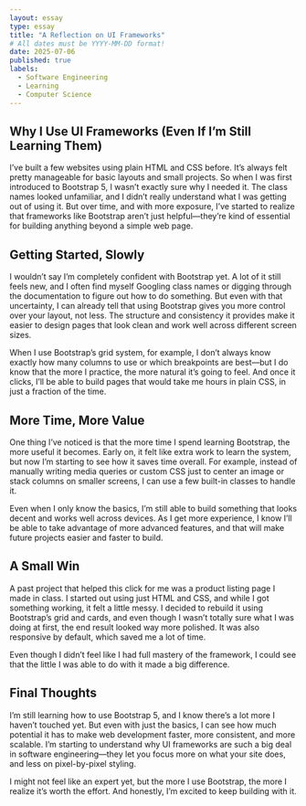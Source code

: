 ```yaml
---
layout: essay
type: essay
title: "A Reflection on UI Frameworks"
# All dates must be YYYY-MM-DD format!
date: 2025-07-06
published: true
labels:
  - Software Engineering
  - Learning
  - Computer Science
---
```


## Why I Use UI Frameworks (Even If I’m Still Learning Them)
I’ve built a few websites using plain HTML and CSS before. It’s always felt pretty manageable for basic layouts and small projects. So when I was first introduced to Bootstrap 5, I wasn’t exactly sure why I needed it. The class names looked unfamiliar, and I didn’t really understand what I was getting out of using it. But over time, and with more exposure, I’ve started to realize that frameworks like Bootstrap aren’t just helpful—they’re kind of essential for building anything beyond a simple web page.

## Getting Started, Slowly
I wouldn’t say I’m completely confident with Bootstrap yet. A lot of it still feels new, and I often find myself Googling class names or digging through the documentation to figure out how to do something. But even with that uncertainty, I can already tell that using Bootstrap gives you more control over your layout, not less. The structure and consistency it provides make it easier to design pages that look clean and work well across different screen sizes.

When I use Bootstrap’s grid system, for example, I don’t always know exactly how many columns to use or which breakpoints are best—but I do know that the more I practice, the more natural it’s going to feel. And once it clicks, I’ll be able to build pages that would take me hours in plain CSS, in just a fraction of the time.

## More Time, More Value
One thing I’ve noticed is that the more time I spend learning Bootstrap, the more useful it becomes. Early on, it felt like extra work to learn the system, but now I’m starting to see how it saves time overall. For example, instead of manually writing media queries or custom CSS just to center an image or stack columns on smaller screens, I can use a few built-in classes to handle it.

Even when I only know the basics, I’m still able to build something that looks decent and works well across devices. As I get more experience, I know I’ll be able to take advantage of more advanced features, and that will make future projects easier and faster to build.

## A Small Win
A past project that helped this click for me was a product listing page I made in class. I started out using just HTML and CSS, and while I got something working, it felt a little messy. I decided to rebuild it using Bootstrap’s grid and cards, and even though I wasn’t totally sure what I was doing at first, the end result looked way more polished. It was also responsive by default, which saved me a lot of time.

Even though I didn’t feel like I had full mastery of the framework, I could see that the little I was able to do with it made a big difference.

## Final Thoughts
I’m still learning how to use Bootstrap 5, and I know there’s a lot more I haven’t touched yet. But even with just the basics, I can see how much potential it has to make web development faster, more consistent, and more scalable. I’m starting to understand why UI frameworks are such a big deal in software engineering—they let you focus more on what your site does, and less on pixel-by-pixel styling.

I might not feel like an expert yet, but the more I use Bootstrap, the more I realize it’s worth the effort. And honestly, I’m excited to keep building with it.
